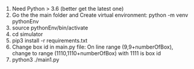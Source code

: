 1. Need Python > 3.6 (better get the latest one)
2. Go the the main folder and Create virtual environment:
python -m venv pythonEnv
3. source pythonEnv/bin/activate
4. cd simulator
5. pip3 install -r requirements.txt
6. Change box id in main.py file: On line range (9,9+numberOfBox), change to range (1110,1110+numberOfBox) with 1111 is box id
7. python3 ./main1.py